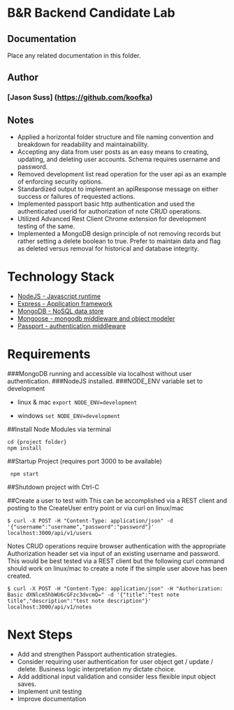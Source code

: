 # B&R Backend Candidate Lab

## Documentation

Place any related documentation in this folder.

## Author
### [Jason Suss] (https://github.com/koofka)

## Notes

* Applied a horizontal folder structure and file naming convention and breakdown for readability and maintainability.
* Accepting any data from user posts as an easy means to creating, updating, and deleting user accounts. Schema requires username and password.
* Removed development list read operation for the user api as an example of enforcing security options.
* Standardized output to implement an apiResponse message on either success or failures of requested actions.
* Implemented passport basic http authentication and used the authenticated userid for authorization of note CRUD operations.
* Utilized Advanced Rest Client Chrome extension for development testing of the same.
* Implemented a MongoDB design principle of not removing records but rather setting a delete boolean to true.  Prefer to maintain data and flag as deleted versus removal for historical and database integrity.

# Technology Stack
* [NodeJS - Javascript runtime](https://nodejs.org/)<br/>
* [Express - Application framework](http://expressjs.com/)<br/>
* [MongoDB - NoSQL data store](https://www.mongodb.org)<br/>
* [Mongoose - mongodb middleware and object modeler](http://mongoosejs.com/)<br/>
* [Passport - authentication middleware](http://passportjs.org/)<br/>

# Requirements
###MongoDB running and accessible via localhost without user authentication.
###NodeJS installed.
###NODE_ENV variable set to development
* linux & mac ```export NODE_ENV=development ```

* windows ```set NODE_ENV=development ```

##Install Node Modules via terminal

```
cd {project folder}
npm install
```

##Startup Project (requires port 3000 to be available)

```
 npm start
```

##Shutdown project with Ctrl-C

##Create a user to test with
This can be accomplished via a REST client and posting to the CreateUser entry point or via curl on linux/mac

```
$ curl -X POST -H "Content-Type: application/json" -d '{"username":"username","password":"password"}' localhost:3000/api/v1/users
```

Notes CRUD operations require browser authentication with the appropriate Authorization header set via input of an existing username and password.
This would be best tested via a REST client but the following curl command should work on linux/mac to create a note if the simple user above has been created.

```
$ curl -X POST -H "Content-Type: application/json" -H "Authorization: Basic dXNlcm5hbWU6cGFzc3dvcmQ=" -d '{"title":"test note title","description":"test note description"}' localhost:3000/api/v1/notes
```

# Next Steps
* Add and strengthen Passport authentication strategies.
* Consider requiring user authentication for user object get / update / delete.  Business logic interpretation my dictate choice.
* Add additional input validation and consider less flexible input object saves.
* Implement unit testing
* Improve documentation
